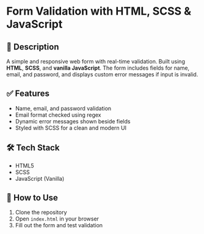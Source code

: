 # Form Validation with HTML, SCSS & JavaScript

## 📄 Description
A simple and responsive web form with real-time validation. Built using **HTML**, **SCSS**, and **vanilla JavaScript**. The form includes fields for name, email, and password, and displays custom error messages if input is invalid.

## ✅ Features
- Name, email, and password validation  
- Email format checked using regex  
- Dynamic error messages shown beside fields  
- Styled with SCSS for a clean and modern UI

## 🛠️ Tech Stack
- HTML5  
- SCSS  
- JavaScript (Vanilla)

## 🚀 How to Use
1. Clone the repository  
2. Open `index.html` in your browser  
3. Fill out the form and test validation
